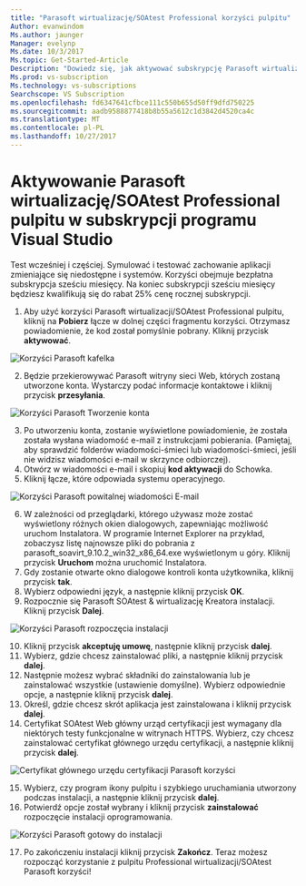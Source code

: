 ```yaml
---
title: "Parasoft wirtualizację/SOAtest Professional korzyści pulpitu"
Author: evanwindom
Ms.author: jaunger
Manager: evelynp
Ms.date: 10/3/2017
Ms.topic: Get-Started-Article
Description: "Dowiedz się, jak aktywować subskrypcję Parasoft wirtualizacji/SOA Test Professional uwzględnione w ramach subskrypcji programu Visual Studio."
Ms.prod: vs-subscription
Ms.technology: vs-subscriptions
Searchscope: VS Subscription
ms.openlocfilehash: fd6347641cfbce111c550b655d50ff9dfd750225
ms.sourcegitcommit: aadb9588877418b8b55a5612c1d3842d4520ca4c
ms.translationtype: MT
ms.contentlocale: pl-PL
ms.lasthandoff: 10/27/2017
---
```

# <a name="activating--parasoft-virtualizesoatest-professional-desktop-in-visual-studio-subscriptions"></a>Aktywowanie Parasoft wirtualizację/SOAtest Professional pulpitu w subskrypcji programu Visual Studio

Test wcześniej i częściej.  Symulować i testować zachowanie aplikacji zmieniające się niedostępne i systemów.  Korzyści obejmuje bezpłatna subskrypcja sześciu miesięcy.  Na koniec subskrypcji sześciu miesięcy będziesz kwalifikują się do rabat 25% cenę rocznej subskrypcji.  

1.  Aby użyć korzyści Parasoft wirtualizacji/SOAtest Professional pulpitu, kliknij na **Pobierz** łącze w dolnej części fragmentu korzyści.   Otrzymasz powiadomienie, że kod został pomyślnie pobrany.  Kliknij przycisk **aktywować**.

![Korzyści Parasoft kafelka](_img\vs-parasoft\vs-parasoft-tile.png)

2.  Będzie przekierowywać Parasoft witryny sieci Web, których zostaną utworzone konta.  Wystarczy podać informacje kontaktowe i kliknij przycisk **przesyłania**. 

![Korzyści Parasoft Tworzenie konta](_img\vs-parasoft\vs-parasoft-account-cropped.png)

3.  Po utworzeniu konta, zostanie wyświetlone powiadomienie, że została została wysłana wiadomość e-mail z instrukcjami pobierania.  (Pamiętaj, aby sprawdzić folderów wiadomości-śmieci lub wiadomości-śmieci, jeśli nie widzisz wiadomości e-mail w skrzynce odbiorczej).
4.  Otwórz w wiadomości e-mail i skopiuj **kod aktywacji** do Schowka. 
5.  Kliknij łącze, które odpowiada systemu operacyjnego.  

![Korzyści Parasoft powitalnej wiadomości E-mail](_img\vs-parasoft\vs-parasoft-email.png)

6.  W zależności od przeglądarki, którego używasz może zostać wyświetlony różnych okien dialogowych, zapewniając możliwość uruchom Instalatora.  W programie Internet Explorer na przykład, zobaczysz listę najnowsze pliki do pobrania z parasoft_soavirt_9.10.2_win32_x86_64.exe wyświetlonym u góry. Kliknij przycisk **Uruchom** można uruchomić Instalatora. 
7.  Gdy zostanie otwarte okno dialogowe kontroli konta użytkownika, kliknij przycisk **tak**.
8.  Wybierz odpowiedni język, a następnie kliknij przycisk **OK**.
9.  Rozpocznie się Parasoft SOAtest & wirtualizację Kreatora instalacji.  Kliknij przycisk **Dalej**.

![Korzyści Parasoft rozpoczęcia instalacji](_img\vs-parasoft\vs-parasoft-start-install.png)

10. Kliknij przycisk **akceptuję umowę**, następnie kliknij przycisk **dalej**. 
11. Wybierz, gdzie chcesz zainstalować pliki, a następnie kliknij przycisk **dalej**. 
12. Następnie możesz wybrać składniki do zainstalowania lub je zainstalować wszystkie (ustawienie domyślne).  Wybierz odpowiednie opcje, a następnie kliknij przycisk **dalej**.  
13. Określ, gdzie chcesz skrót aplikacja jest zainstalowana i kliknij przycisk **dalej**. 
14. Certyfikat SOAtest Web główny urząd certyfikacji jest wymagany dla niektórych testy funkcjonalne w witrynach HTTPS.  Wybierz, czy chcesz zainstalować certyfikat głównego urzędu certyfikacji, a następnie kliknij przycisk **dalej**.  

![Certyfikat głównego urzędu certyfikacji Parasoft korzyści](_img\vs-parasoft\vs-parasoft-install-root-ca.png)

15. Wybierz, czy program ikony pulpitu i szybkiego uruchamiania utworzony podczas instalacji, a następnie kliknij przycisk **dalej**. 
16. Potwierdź opcje został wybrany i kliknij przycisk **zainstalować** rozpoczęcie instalacji oprogramowania. 

 ![Korzyści Parasoft gotowy do instalacji](_img\vs-parasoft\vs-parasoft-ready-to-install.png)

17. Po zakończeniu instalacji kliknij przycisk **Zakończ**. Teraz możesz rozpocząć korzystanie z pulpitu Professional wirtualizacji/SOAtest Parasoft korzyści!
